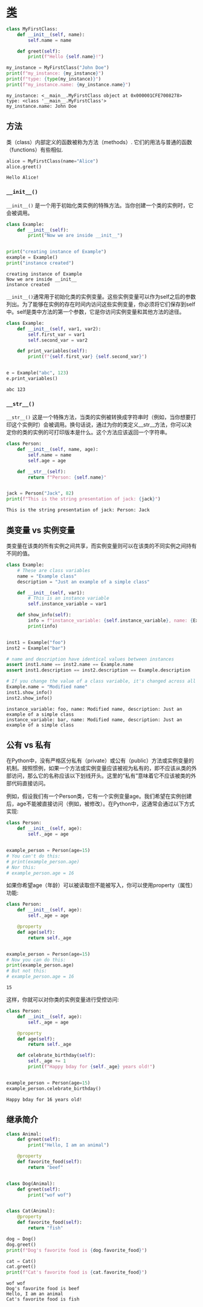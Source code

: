 
# [类](https://docs.python.org/3/tutorial/classes.html#a-first-look-at-classes)


```python
class MyFirstClass:
    def __init__(self, name):
        self.name = name

    def greet(self):
        print(f"Hello {self.name}!")
```


```python
my_instance = MyFirstClass("John Doe")
print(f"my_instance: {my_instance}")
print(f"type: {type(my_instance)}")
print(f"my_instance.name: {my_instance.name}")
```

    my_instance: <__main__.MyFirstClass object at 0x000001CFE7008278>
    type: <class '__main__.MyFirstClass'>
    my_instance.name: John Doe
    

## 方法
类（class）内部定义的函数被称为方法（methods）. 它们的用法与普通的函数（functions）有些相似. 


```python
alice = MyFirstClass(name="Alice")
alice.greet()
```

    Hello Alice!
    

### `__init__()`
`__init__()` 是一个用于初始化类实例的特殊方法。当你创建一个类的实例时，它会被调用。 


```python
class Example:
    def __init__(self):
        print("Now we are inside __init__")


print("creating instance of Example")
example = Example()
print("instance created")
```

    creating instance of Example
    Now we are inside __init__
    instance created
    

`__init__()`通常用于初始化类的实例变量。这些实例变量可以作为self之后的参数列出。为了能够在实例的存在时间内访问这些实例变量，你必须将它们保存到self中。self是类中方法的第一个参数，它是你访问实例变量和其他方法的途径。


```python
class Example:
    def __init__(self, var1, var2):
        self.first_var = var1
        self.second_var = var2

    def print_variables(self):
        print(f"{self.first_var} {self.second_var}")


e = Example("abc", 123)
e.print_variables()
```

    abc 123
    

### `__str__()`
`__str__()` 这是一个特殊方法，当类的实例被转换成字符串时（例如，当你想要打印这个实例时）会被调用。换句话说，通过为你的类定义__str__方法，你可以决定你的类的实例的可打印版本是什么。这个方法应该返回一个字符串。


```python
class Person:
    def __init__(self, name, age):
        self.name = name
        self.age = age

    def __str__(self):
        return f"Person: {self.name}"


jack = Person("Jack", 82)
print(f"This is the string presentation of jack: {jack}")
```

    This is the string presentation of jack: Person: Jack
    

## 类变量 vs 实例变量
类变量在该类的所有实例之间共享，而实例变量则可以在该类的不同实例之间持有不同的值。


```python
class Example:
    # These are class variables
    name = "Example class"
    description = "Just an example of a simple class"

    def __init__(self, var1):
        # This is an instance variable
        self.instance_variable = var1

    def show_info(self):
        info = f"instance_variable: {self.instance_variable}, name: {Example.name}, description: {Example.description}"
        print(info)


inst1 = Example("foo")
inst2 = Example("bar")

# name and description have identical values between instances
assert inst1.name == inst2.name == Example.name
assert inst1.description == inst2.description == Example.description

# If you change the value of a class variable, it's changed across all instances
Example.name = "Modified name"
inst1.show_info()
inst2.show_info()
```

    instance_variable: foo, name: Modified name, description: Just an example of a simple class
    instance_variable: bar, name: Modified name, description: Just an example of a simple class
    

## 公有 vs 私有
在Python中，没有严格区分私有（private）或公有（public）方法或实例变量的机制。按照惯例，如果一个方法或实例变量应该被视为私有的，即不应该从类的外部访问，那么它的名称应该以下划线开头。这里的“私有”意味着它不应该被类的外部代码直接访问。

例如，假设我们有一个Person类，它有一个实例变量age。我们希望在实例创建后，age不能被直接访问（例如，被修改）。在Python中，这通常会通过以下方式实现:


```python
class Person:
    def __init__(self, age):
        self._age = age


example_person = Person(age=15)
# You can't do this:
# print(example_person.age)
# Nor this:
# example_person.age = 16
```

如果你希望age（年龄）可以被读取但不能被写入，你可以使用property（属性）功能:


```python
class Person:
    def __init__(self, age):
        self._age = age

    @property
    def age(self):
        return self._age


example_person = Person(age=15)
# Now you can do this:
print(example_person.age)
# But not this:
# example_person.age = 16
```

    15
    

这样，你就可以对你类的实例变量进行受控访问: 


```python
class Person:
    def __init__(self, age):
        self._age = age

    @property
    def age(self):
        return self._age

    def celebrate_birthday(self):
        self._age += 1
        print(f"Happy bday for {self._age} years old!")


example_person = Person(age=15)
example_person.celebrate_birthday()
```

    Happy bday for 16 years old!
    

## 继承简介


```python
class Animal:
    def greet(self):
        print("Hello, I am an animal")

    @property
    def favorite_food(self):
        return "beef"


class Dog(Animal):
    def greet(self):
        print("wof wof")


class Cat(Animal):
    @property
    def favorite_food(self):
        return "fish"
```


```python
dog = Dog()
dog.greet()
print(f"Dog's favorite food is {dog.favorite_food}")

cat = Cat()
cat.greet()
print(f"Cat's favorite food is {cat.favorite_food}")
```

    wof wof
    Dog's favorite food is beef
    Hello, I am an animal
    Cat's favorite food is fish
    
